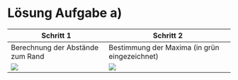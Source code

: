 # Lösung Aufgabe a)

Schritt 1 | Schritt 2
---|---
Berechnung der Abstände zum Rand | Bestimmung der Maxima (in grün eingezeichnet)
![](data/mat2.png) | ![](data/mat3.png)
